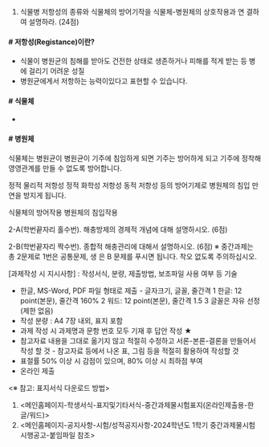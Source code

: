 1. 식물병 저항성의 종류와 식물체의 방어기작을 식물체-병원체의 상호작용과 연 결하여 설명하라. (24점)
#### # 저항성(Registance)이란?
  - 식물이 병원균의 침해를 받아도 건전한 상태로 생존하거나 피해를 적게 받는 등 병에 걸리기 어려운 성질
  - 병원균에게서 저항하는 능력이있다고 표현할 수 있습니다.
#### # 식물체
  - 
#### # 병원체

  식물체는 병원균이 
  병원균이 기주에 침임하게 되면 기주는 방어하게 되고
  기주에 정착해 영영관계를 만들 수 없도록 방어합니다.

  정적 물리적 저항성
  정적 화학성 저항성
  동적 저항성 등의 방어기제로 병원체의 침입 만연을 방지게 됩니다.

  식물체의 방어작용
  병원체의 침입작용
  

2-A(학번끝자리 홀수번). 해충방제의 경제적 개념에 대해 설명하시오. (6점)

2-B(학번끝자리 짝수번). 종합적 해충관리에 대해서 설명하시오. (6점)
※ 중간과제는 총 2문제로 1번은 공통문제, 생 은 B 문제를 푸시면 됩니다. 착오 없도록 주의하십시오.

[과제작성 시 지시사항] : 작성서식, 분량, 제출방법, 보조파일 사용 여부 등 기술
- 한글, MS-Word, PDF 파일 형태로 제출 - 글자크기, 글꼴, 줄간격
1 한글: 12 point(본문), 줄간격 160% 2 워드: 12 point(본문), 줄간격 1.5 3 글꼴은 자유 선정(제한 없음)
- 작성 분량 : A4 7장 내외, 표지 포함
- 과제 작성 시 과제명과 문항 번호 모두 기재 후 답안 작성 ★
- 참고자료 내용을 그대로 옮기지 않고 적절히 수정하고 서론-본론-결론을 만들어서 작성 할 것 - 참고자료 등에서 나온 표, 그림 등을 적절히 활용하여 작성할 것
- 표절률 50% 이상 시 감점이 있으며, 80% 이상 시 최하점 부여
- 온라인 제출

<※ 참고: 표지서식 다운로드 방법>
1. <메인홈페이지-학생서식-표지및기타서식-중간과제물시험표지(온라인제출용-한글/워드)>
2. <메인홈페이지-공지사항-시험/성적공지사항-2024학년도 1학기 중간과제물시험 시행공고-붙임파일 참조>